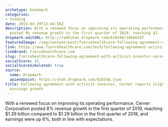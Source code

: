 ```yaml
---
archetype: bookmark
categories:
- funding
date: 2019-04-29T13:44:56Z
description: With a renewed focus on improving its operating performance, Cerner Corporation
  posted 8% revenue growth in the first quarter of 2019, reaching $1.
dropmark.editURL: http://radhikan.dropmark.com/616548/18686197
featuredImage: /img/content/post/fiercehealthcare-following-agreement-with-activist-investor-cerner-reports-slight-q1-revenue-earnings-growth.jpg
link: https://www.fiercehealthcare.com/tech/following-agreement-activist-investor-cerner-reports-slight-q1-revenue-earnings-growth
linkBrand: fiercehealthcare.com
slug: fiercehealthcare-following-agreement-with-activist-investor-cerner-reports-slight-q1-revenue-earnings-growth
socialScore: 32
socialScoreSimulated: true
source:
  name: Dropmark
  apiendpoint: https://shah.dropmark.com/616548.json
title: Following agreement with activist investor, Cerner reports slight Q1 revenue,
  earnings growth
---
```

With a renewed focus on improving its operating performance, Cerner Corporation posted 8% revenue growth in the first quarter of 2019, reaching $1.39 billion compared to $1.29 billion in the first quarter of 2018, and earnings were up 6%, both in line with expectations.